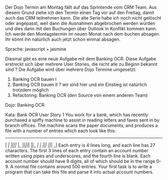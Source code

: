 Der Dojo Termin am Montag fällt auf das Sprintende vom CRM Team. Aus diesem Grund ziehe ich den Termin einen Tag vor auf den Freitag, damit auch das CRM teilnehmen kann. Die alte Serie habe ich noch nicht gelöscht oder angepasst, weil dann die Ausnahmen abgebrochen werden würden und dies dann mit den Buchungen über Outlook in Konflikt kommen kann. Ich werde den Montagstermin im neuen Monat nach dem buchen absagen. Ihr könnt ihn natürlich auch jetzt schon einmal absagen.


Sprache: javascript + jasmine

Diesmal gibt es eine neue Aufgabe mit dem Banking OCR. Diese Aufgabe erstreckt sich über mehrere User Stories, die nicht alle zu Beginn bekannt sind ? Die Aufgabe wird über mehrere Dojo Termine umgesetzt:
1.	Banking OCR bauen I
2.	Banking OCR bauen II ? wir sind hier und ein Einstieg ist natürlich trotzdem möglich
3.	Refactoring: Banking OCR (den Source von einem anderen Team)

Dojo: Banking OCR

Kata: Bank OCR
User Story 1
You work for a bank, which has recently purchased a spiffy
machine to assist in reading letters and faxes sent in by
branch offices. The machine scans the paper documents, and
produces a file with a number of entries which each look like
this:
_ _ _ _ _ _ _
| _| _||_||_ |_ ||_||_|
||_ _| | _||_| ||_| _|
Each entry is 4 lines long, and each line has 27 characters. The
first 3 lines of each entry contain an account number written
using pipes and underscores, and the fourth line is blank. Each
account number should have 9 digits, all of which should be
in the range 0-9. A normal file contains around 500 entries.
Your first task is to write a program that can take this file and
parse it into actual account numbers.

